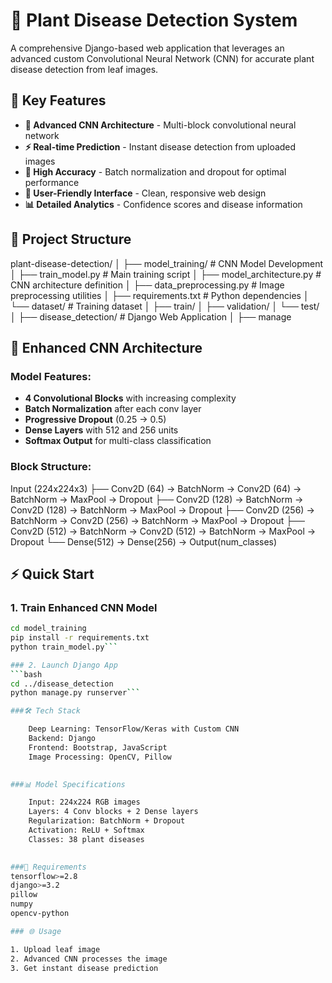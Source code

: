 # 🌿 Plant Disease Detection System

A comprehensive Django-based web application that leverages an advanced custom Convolutional Neural Network (CNN) for accurate plant disease detection from leaf images.

## 🚀 Key Features

- **🧠 Advanced CNN Architecture** - Multi-block convolutional neural network
- **⚡ Real-time Prediction** - Instant disease detection from uploaded images
- **🎯 High Accuracy** - Batch normalization and dropout for optimal performance
- **📱 User-Friendly Interface** - Clean, responsive web design
- **📊 Detailed Analytics** - Confidence scores and disease information

## 📁 Project Structure

plant-disease-detection/
│
├── model_training/ # CNN Model Development
│ ├── train_model.py # Main training script
│ ├── model_architecture.py # CNN architecture definition
│ ├── data_preprocessing.py # Image preprocessing utilities
│ ├── requirements.txt # Python dependencies
│ └── dataset/ # Training dataset
│ ├── train/
│ ├── validation/
│ └── test/
│
├── disease_detection/ # Django Web Application
│ ├── manage


## 🧠 Enhanced CNN Architecture

### Model Features:
- **4 Convolutional Blocks** with increasing complexity
- **Batch Normalization** after each conv layer
- **Progressive Dropout** (0.25 → 0.5)
- **Dense Layers** with 512 and 256 units
- **Softmax Output** for multi-class classification

### Block Structure:
Input (224x224x3)
├── Conv2D (64) → BatchNorm → Conv2D (64) → BatchNorm → MaxPool → Dropout
├── Conv2D (128) → BatchNorm → Conv2D (128) → BatchNorm → MaxPool → Dropout
├── Conv2D (256) → BatchNorm → Conv2D (256) → BatchNorm → MaxPool → Dropout
├── Conv2D (512) → BatchNorm → Conv2D (512) → BatchNorm → MaxPool → Dropout
└── Dense(512) → Dense(256) → Output(num_classes)


## ⚡ Quick Start

### 1. Train Enhanced CNN Model
```bash
cd model_training
pip install -r requirements.txt
python train_model.py```

### 2. Launch Django App
```bash
cd ../disease_detection
python manage.py runserver```

###🛠️ Tech Stack 

    Deep Learning: TensorFlow/Keras with Custom CNN
    Backend: Django
    Frontend: Bootstrap, JavaScript
    Image Processing: OpenCV, Pillow
     

###📊 Model Specifications 

    Input: 224x224 RGB images
    Layers: 4 Conv blocks + 2 Dense layers
    Regularization: BatchNorm + Dropout
    Activation: ReLU + Softmax
    Classes: 38 plant diseases
     

###🔧 Requirements 
tensorflow>=2.8
django>=3.2
pillow
numpy
opencv-python

### 🌐 Usage 

1. Upload leaf image
2. Advanced CNN processes the image
3. Get instant disease prediction
     